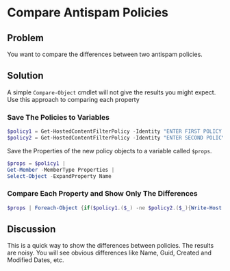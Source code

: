 # Compare Antispam Policies

## Problem

You want to compare the differences between two antispam policies.

## Solution

A simple `Compare-Object` cmdlet will not give the results you might expect.
Use this approach to comparing each property

### Save The Policies to Variables

```powershell
$policy1 = Get-HostedContentFilterPolicy -Identity "ENTER FIRST POLICY NAME HERE"
$policy2 = Get-HostedContentFilterPolicy -Identity "ENTER SECOND POLICY NAME HERE"
```

Save the Properties of the new policy objects to a variable called `$props`.

```powershell
$props = $policy1 | 
Get-Member -MemberType Properties |
Select-Object -ExpandProperty Name
```

### Compare Each Property and Show Only The Differences

```powershell
$props | Foreach-Object {if($policy1.($_) -ne $policy2.($_){Write-Host $_ ": " $policy1.($_) "<>" $policy2.($_)})}
```

## Discussion

This is a quick way to show the differences between policies.
The results are noisy.
You will see obvious differences like Name, Guid, Created and Modified Dates, etc.



